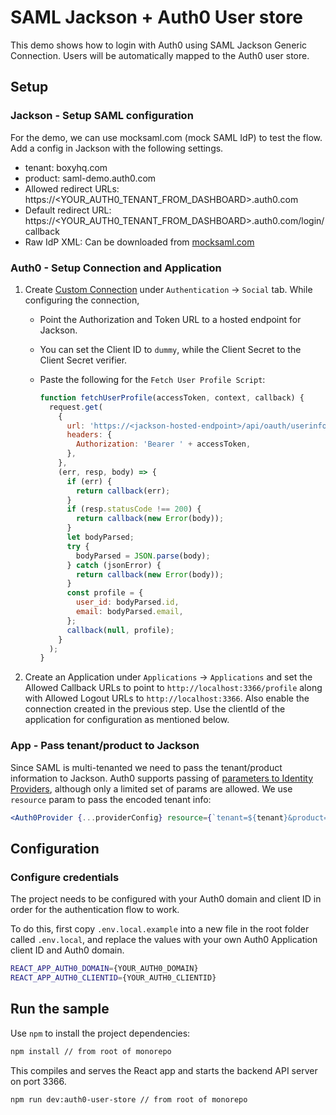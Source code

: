 # SAML Jackson + Auth0 User store

This demo shows how to login with Auth0 using SAML Jackson Generic Connection. Users will be automatically mapped to the Auth0 user store.

## Setup

### Jackson - Setup SAML configuration

For the demo, we can use mocksaml.com (mock SAML IdP) to test the flow. Add a config in Jackson with the following settings.

- tenant: boxyhq.com
- product: saml-demo.auth0.com
- Allowed redirect URLs: https://<YOUR_AUTH0_TENANT_FROM_DASHBOARD>.auth0.com
- Default redirect URL: https://<YOUR_AUTH0_TENANT_FROM_DASHBOARD>.auth0.com/login/callback
- Raw IdP XML: Can be downloaded from [mocksaml.com](mocksaml.com)

### Auth0 - Setup Connection and Application

1. Create [Custom Connection](https://auth0.com/docs/authenticate/identity-providers/social-identity-providers/oauth2) under `Authentication` -> `Social` tab. While configuring the connection,

   - Point the Authorization and Token URL to a hosted endpoint for Jackson.
   - You can set the Client ID to `dummy`, while the Client Secret to the Client Secret verifier.
   - Paste the following for the `Fetch User Profile Script`:

     ```javascript
     function fetchUserProfile(accessToken, context, callback) {
       request.get(
         {
           url: 'https://<jackson-hosted-endpoint>/api/oauth/userinfo',
           headers: {
             Authorization: 'Bearer ' + accessToken,
           },
         },
         (err, resp, body) => {
           if (err) {
             return callback(err);
           }
           if (resp.statusCode !== 200) {
             return callback(new Error(body));
           }
           let bodyParsed;
           try {
             bodyParsed = JSON.parse(body);
           } catch (jsonError) {
             return callback(new Error(body));
           }
           const profile = {
             user_id: bodyParsed.id,
             email: bodyParsed.email,
           };
           callback(null, profile);
         }
       );
     }
     ```

2. Create an Application under `Applications` -> `Applications` and set the Allowed Callback URLs to point to `http://localhost:3366/profile` along with Allowed Logout URLs to `http://localhost:3366`. Also enable the connection created in the previous step. Use the clientId of the application for configuration as mentioned below.

### App - Pass tenant/product to Jackson

Since SAML is multi-tenanted we need to pass the tenant/product information to Jackson. Auth0 supports passing of [parameters to Identity Providers](https://auth0.com/docs/authenticate/identity-providers/pass-parameters-to-idps), although only a limited set of params are allowed. We use `resource` param to pass the encoded tenant info:

```jsx
<Auth0Provider {...providerConfig} resource={`tenant=${tenant}&product=saml-demo.boxyhq.com`}>
```

## Configuration

### Configure credentials

The project needs to be configured with your Auth0 domain and client ID in order for the authentication flow to work.

To do this, first copy `.env.local.example` into a new file in the root folder called `.env.local`, and replace the values with your own Auth0 Application client ID and Auth0 domain.

```sh
REACT_APP_AUTH0_DOMAIN={YOUR_AUTH0_DOMAIN}
REACT_APP_AUTH0_CLIENTID={YOUR_AUTH0_CLIENTID}
```

## Run the sample

Use `npm` to install the project dependencies:

```bash
npm install // from root of monorepo
```

This compiles and serves the React app and starts the backend API server on port 3366.

```bash
npm run dev:auth0-user-store // from root of monorepo
```
